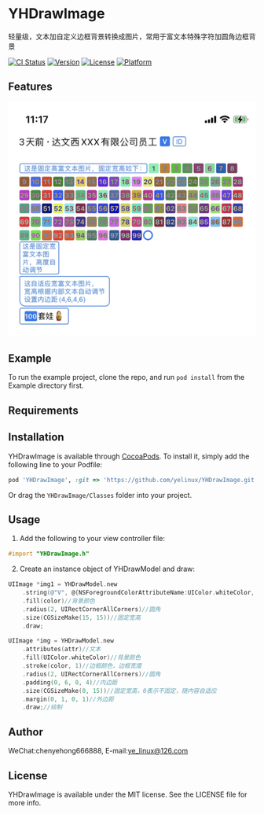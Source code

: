 # YHDrawImage

轻量级，文本加自定义边框背景转换成图片，常用于富文本特殊字符加圆角边框背景

[![CI Status](https://img.shields.io/travis/ye_linux@126.com/YHDrawImage.svg?style=flat)](https://travis-ci.org/ye_linux@126.com/YHDrawImage)
[![Version](https://img.shields.io/cocoapods/v/YHDrawImage.svg?style=flat)](https://cocoapods.org/pods/YHDrawImage)
[![License](https://img.shields.io/cocoapods/l/YHDrawImage.svg?style=flat)](https://cocoapods.org/pods/YHDrawImage)
[![Platform](https://img.shields.io/cocoapods/p/YHDrawImage.svg?style=flat)](https://cocoapods.org/pods/YHDrawImage)

## Features
![示例](./preview/IMG_1906.jpg)

## Example

To run the example project, clone the repo, and run `pod install` from the Example directory first.

## Requirements

## Installation

YHDrawImage is available through [CocoaPods](https://cocoapods.org). To install
it, simply add the following line to your Podfile:

```ruby
pod 'YHDrawImage', :git => 'https://github.com/yelinux/YHDrawImage.git'
```

Or drag the `YHDrawImage/Classes` folder into your project.

## Usage
1. Add the following to your view controller file:
```objective-c
#import "YHDrawImage.h"
```

2. Create an instance object of YHDrawModel and draw:
```objective-c
UIImage *img1 = YHDrawModel.new
    .string(@"V", @{NSForegroundColorAttributeName:UIColor.whiteColor, NSFontAttributeName:[UIFont boldSystemFontOfSize:10]})//文本+属性
    .fill(color)//背景颜色
    .radius(2, UIRectCornerAllCorners)//圆角
    .size(CGSizeMake(15, 15))//固定宽高
    .draw;
```
                                         
```objective-c
UIImage *img = YHDrawModel.new
    .attributes(attr)//文本
    .fill(UIColor.whiteColor)//背景颜色
    .stroke(color, 1)//边框颜色，边框宽度
    .radius(2, UIRectCornerAllCorners)//圆角
    .padding(0, 6, 0, 4)//内边距
    .size(CGSizeMake(0, 15))//固定宽高，0表示不固定，随内容自适应
    .margin(0, 1, 0, 1)//外边距
    .draw;//绘制
```

## Author

WeChat:chenyehong666888, E-mail:ye_linux@126.com

## License

YHDrawImage is available under the MIT license. See the LICENSE file for more info.
